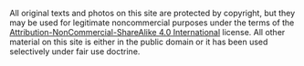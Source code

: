 All original texts and photos on this site are protected by copyright, but they may be used for legitimate noncommercial purposes under the terms of the [Attribution-NonCommercial-ShareAlike 4.0 International](https://creativecommons.org/licenses/by-nc-sa/4.0/) license. All other material on this site is either in the public domain or it has been used selectively under fair use doctrine.
